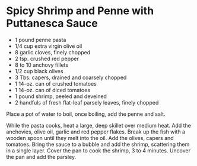 # Spicy Shrimp and Penne with Puttanesca Sauce

* 1 pound penne pasta
* 1/4 cup extra virgin olive oil
* 8 garlic cloves, finely chopped
* 2 tsp. crushed red pepper
* 8 to 10 anchovy fillets
* 1/2 cup black olives
* 3 Tbs. capers, drained and coarsely chopped
* 1 14-oz. can of crushed tomatoes
* 1 14-oz. can of diced tomatoes
* 1 pound shrimp, peeled and deveined
* 2 handfuls of fresh flat-leaf parsely leaves, finely chopped



Place a pot of water to boil, once boiling, add the penne and salt.

While the pasta cooks, heat a large, deep skillet over medium heat.  Add the anchovies, olive oil, garlic and red pepper flakes.  Break up the fish with a wooden spoon until they melt into the oil.  Add the olives, capers and tomatoes.  Bring the sauce to a bubble and add the shrimp, scattering them in a single layer.  Cover the pan to cook the shrimp, 3 to 4 minutes.  Uncover the pan and add the parsley.
